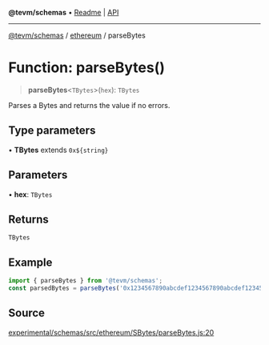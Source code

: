 **@tevm/schemas** • [Readme](../../README.md) \| [API](../../modules.md)

***

[@tevm/schemas](../../README.md) / [ethereum](../README.md) / parseBytes

# Function: parseBytes()

> **parseBytes**\<`TBytes`\>(`hex`): `TBytes`

Parses a Bytes and returns the value if no errors.

## Type parameters

• **TBytes** extends ```0x${string}```

## Parameters

• **hex**: `TBytes`

## Returns

`TBytes`

## Example

```javascript
import { parseBytes } from '@tevm/schemas';
const parsedBytes = parseBytes('0x1234567890abcdef1234567890abcdef12345678');
```

## Source

[experimental/schemas/src/ethereum/SBytes/parseBytes.js:20](https://github.com/evmts/tevm-monorepo/blob/main/experimental/schemas/src/ethereum/SBytes/parseBytes.js#L20)
